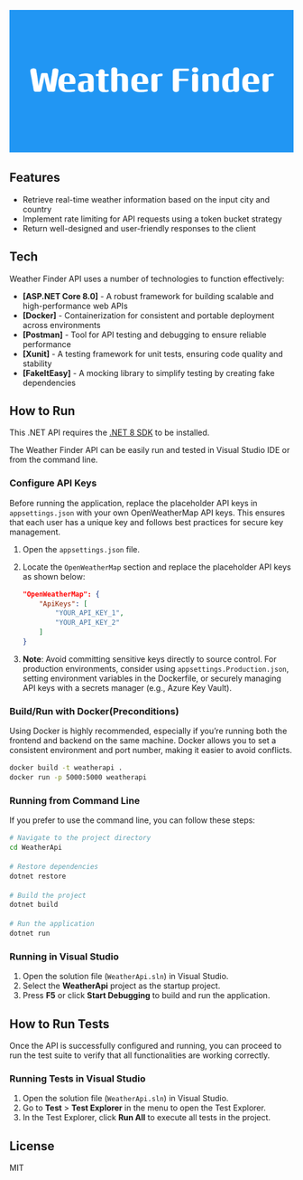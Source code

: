 ![Weather Finder API](Weather_Finder.png)

## Features

- Retrieve real-time weather information based on the input city and country
- Implement rate limiting for API requests using a token bucket strategy
- Return well-designed and user-friendly responses to the client

## Tech

Weather Finder API uses a number of technologies to function effectively:

- **[ASP.NET Core 8.0]** - A robust framework for building scalable and high-performance web APIs
- **[Docker]** - Containerization for consistent and portable deployment across environments
- **[Postman]** - Tool for API testing and debugging to ensure reliable performance
- **[Xunit]** - A testing framework for unit tests, ensuring code quality and stability
- **[FakeItEasy]** - A mocking library to simplify testing by creating fake dependencies

## How to Run

This .NET API requires the [.NET 8 SDK](https://dotnet.microsoft.com/download/dotnet/8.0) to be installed.

The Weather Finder API can be easily run and tested in Visual Studio IDE or from the command line.

### Configure API Keys

Before running the application, replace the placeholder API keys in `appsettings.json` with your own OpenWeatherMap API keys. This ensures that each user has a unique key and follows best practices for secure key management.

1. Open the `appsettings.json` file.
2. Locate the `OpenWeatherMap` section and replace the placeholder API keys as shown below:

   ```json
   "OpenWeatherMap": {
       "ApiKeys": [
           "YOUR_API_KEY_1",
           "YOUR_API_KEY_2"
       ]
   }
   ```

3. **Note**: Avoid committing sensitive keys directly to source control. For production environments, consider using `appsettings.Production.json`, setting environment variables in the Dockerfile, or securely managing API keys with a secrets manager (e.g., Azure Key Vault).

### Build/Run with Docker(Preconditions)

Using Docker is highly recommended, especially if you’re running both the frontend and backend on the same machine. Docker allows you to set a consistent environment and port number, making it easier to avoid conflicts.

```sh
docker build -t weatherapi .
docker run -p 5000:5000 weatherapi
```

### Running from Command Line

If you prefer to use the command line, you can follow these steps:

```sh
# Navigate to the project directory
cd WeatherApi

# Restore dependencies
dotnet restore

# Build the project
dotnet build

# Run the application
dotnet run
```

### Running in Visual Studio

1. Open the solution file (`WeatherApi.sln`) in Visual Studio.
2. Select the **WeatherApi** project as the startup project.
3. Press **F5** or click **Start Debugging** to build and run the application.

## How to Run Tests

Once the API is successfully configured and running, you can proceed to run the test suite to verify that all functionalities are working correctly.

### Running Tests in Visual Studio

1. Open the solution file (`WeatherApi.sln`) in Visual Studio.
2. Go to **Test** > **Test Explorer** in the menu to open the Test Explorer.
3. In the Test Explorer, click **Run All** to execute all tests in the project.

## License

MIT
